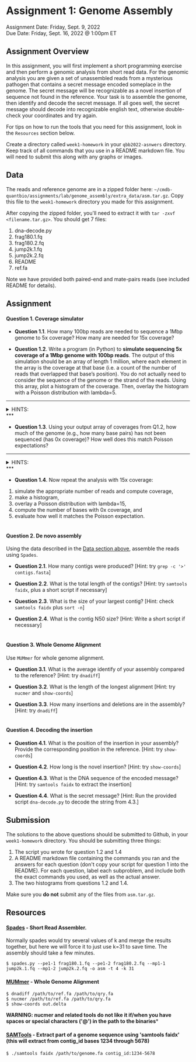 # Assignment 1: Genome Assembly
Assignment Date: Friday, Sept. 9, 2022 <br>
Due Date: Friday, Sept. 16, 2022 @ 1:00pm ET<br>

## Assignment Overview

In this assignment, you will first implement a short programming exercise and then perform a genomic analysis from short read data. For the genomic analysis you are given a set of unassembled reads from a mysterious pathogen that contains a secret message encoded someplace in the genome. The secret message will be recognizable as a novel insertion of sequence not found in the reference. Your task is to assemble the genome, then identify and decode the secret message. If all goes well, the secret message should decode into recognizable english text, otherwise double-check your coordinates and try again.

For tips on how to run the tools that you need for this assignment, look in the `Resources` section below.

Create a directory called `week1-homework` in your `qbb2022-asnwers` directory. Keep track of all commands that you use in a README markdown file. You will need to submit this along with any graphs or images.


## Data

The reads and reference genome are in a zipped folder here: `~/cmdb-quantbio/assignments/lab/genome_assembly/extra_data/asm.tar.gz`. Copy this file to the `week1-homework` directory you made for this assignment.

After copying the zipped folder, you'll need to extract it with `tar -zxvf <filename.tar.gz>`. You should get 7 files:
1. dna-decode.py
2. frag180.1.fq
3. frag180.2.fq
4. jump2k.1.fq
5. jump2k.2.fq
6. README
7. ref.fa

Note we have provided both paired-end and mate-pairs reads (see included README for details).


## Assignment

#### Question 1. Coverage simulator

- **Question 1.1**. How many 100bp reads are needed to sequence a 1Mbp genome to 5x coverage? How many are needed for 15x coverage?

- **Question 1.2**. Write a program (in Python) to **simulate sequencing 5x coverage of a 1Mbp genome with 100bp reads**.  The output of this simulation should be an array of length 1 million, where each element in the array is the coverage at that base (i.e. a count of the number of reads that overlapped that base’s position). You do not actually need to consider the sequence of the genome or the strand of the reads. Using this array, plot a histogram of the coverage. Then, overlay the histogram with a Poisson distribution with lambda=5.

***
<details><summary> HINTS: </summary>
<ul>
  <li> To simulate reads, you can think about randomly sampling positions in the genome using a uniform distribution. Specifically, you can sample just the start positions of the reads. (For a genome of length 1Mbp, and reads of length 100, the possible start positions are 0 through 999,900). We would recommend taking a look at `numpy.random.randint`.</li>
  <li> How many reads do you want to simulate? Consider your answer to Question 1.1</li>
  <li> Remember that you want to output an array where you’ll be storing the coverage at each base in the genome. With your randomly generated start positions, for each start position you’ll want to record that a read covers it and some number of other positions (which other positions?). </li>
  <li> For the poisson distribution, you’ll need to find the probability of getting a certain coverage *given an expected average coverage (lambda)*. This is called the probability mass function (PMF) of the poisson distribution. Feel free to code this yourself using the appropriate equation, or you can take a look at `scipy.stats.poisson.pmf`. Note that this will give you the *probability* of observing each coverage. What do we need to do to transform these probabilities into a frequency count comparable to those in our histogram?</li>
</ul>

</details>
***


- **Question 1.3**. Using your output array of coverages from Q1.2, how much of the genome (e.g., how many base pairs) has not been sequenced (has 0x coverage)? How well does this match Poisson expectations?

***
<details><summary> HINTS: </summary>

<ul>
  <li>Can you find the indices in the coverage array that are equal to 0? How would you count how many of these indices there are?</li>
  <li>You can use your output from running `scipy.stats.poisson.pmf` to find the probability of observing a coverage of 0 and then transform this probability into an expected frequency count</li>
</ul>

</details>
***

- **Question 1.4**. Now repeat the analysis with 15x coverage: <br />
1. simulate the appropriate number of reads and compute coverage,<br />
2. make a histogram, <br />
3. overlay a Poisson distribution with lambda=15,<br />
4. compute the number of bases with 0x coverage, and<br />
5. evaluate how well it matches the Poisson expectation.<br><br>

#### Question 2. De novo assembly

Using the data described in the [Data section above](#data), assemble the reads using `Spades`. <!---Spades will *not* run on Windows you must use a linux or mac environment.-->

- **Question 2.1**. How many contigs were produced? [Hint: try `grep -c '>' contigs.fasta`]

- **Question 2.2**. What is the total length of the contigs? [Hint: try `samtools faidx`, plus a short script if necessary]

- **Question 2.3**. What is the size of your largest contig? [Hint: check `samtools faidx` plus `sort -n`]

- **Question 2.4**. What is the contig N50 size? [Hint: Write a short script if necessary]<br><br>

#### Question 3. Whole Genome Alignment

Use `MUMmer` for whole genome alignment.

- **Question 3.1**. What is the average identify of your assembly compared to the reference? [Hint: try `dnadiff`]

- **Question 3.2**. What is the length of the longest alignment [Hint: try `nucmer` and `show-coords`]

- **Question 3.3**. How many insertions and deletions are in the assembly? [Hint: try `dnadiff`]<br><br>

#### Question 4. Decoding the insertion

- **Question 4.1**. What is the position of the insertion in your assembly? Provide the corresponding position in the reference. [Hint: try `show-coords`]

- **Question 4.2**. How long is the novel insertion? [Hint: try `show-coords`]

- **Question 4.3**. What is the DNA sequence of the encoded message? [Hint: try `samtools faidx` to extract the insertion]

- **Question 4.4**. What is the secret message? [Hint: Run the provided script `dna-decode.py` to decode the string from 4.3.]


## Submission

The solutions to the above questions should be submitted to Github, in your `week1-homework` directory. You should be submitting three things:
1. The script you wrote for question 1.2 and 1.4
2. A README markdown file containing the commands you ran and the answers for each question (don't copy your script for question 1 into the README). For each question, label each subproblem, and include both the exact commands you used, as well as the actual answer.
3. The two histograms from questions 1.2 and 1.4.

Make sure you **do not** submit any of the files from `asm.tar.gz`.


## Resources

####  [Spades](http://cab.spbu.ru/software/spades/) - Short Read Assembler.

Normally spades would try several values of k and merge the results together, but here we will force it to just use k=31 to save time. The assembly should take a few minutes.

```
$ spades.py --pe1-1 frag180.1.fq --pe1-2 frag180.2.fq --mp1-1 jump2k.1.fq --mp1-2 jump2k.2.fq -o asm -t 4 -k 31
```

#### [MUMmer](http://mummer.sourceforge.net/) - Whole Genome Alignment

```
$ dnadiff /path/to/ref.fa /path/to/qry.fa
$ nucmer /path/to/ref.fa /path/to/qry.fa
$ show-coords out.delta
```

**WARNING: nucmer and related tools do not like it if/when you have spaces or special characters ('@') in the path to the binaries***

#### [SAMTools](http://www.htslib.org/) - Extract part of a genome sequence using 'samtools faidx' (this will extract from contig_id bases 1234 through 5678)

```
$ ./samtools faidx /path/to/genome.fa contig_id:1234-5678
```
